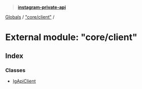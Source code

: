 > **[instagram-private-api](../README.md)**

[Globals](../globals.md) / ["core/client"](_core_client_.md) /

# External module: "core/client"

## Index

### Classes

* [IgApiClient](../classes/_core_client_.igapiclient.md)